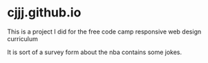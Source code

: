 # cjjj.github.io
This is a project I did for the free code camp responsive web design curriculum

It is sort of a survey form about the nba contains some jokes.
